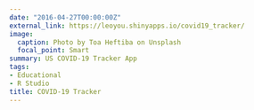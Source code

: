 ```yaml
---
date: "2016-04-27T00:00:00Z"
external_link: https://leoyou.shinyapps.io/covid19_tracker/
image:
  caption: Photo by Toa Heftiba on Unsplash
  focal_point: Smart
summary: US COVID-19 Tracker App
tags:
- Educational
- R Studio
title: COVID-19 Tracker
---
```

